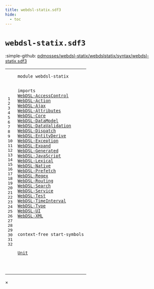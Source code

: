 ```yaml
---
title: webdsl-statix.sdf3
hide:
  - toc
---
```


# `webdsl-statix.sdf3`

:simple-github: [pdmosses/webdsl-statix/webdslstatix/syntax/webdsl-statix.sdf3]

[pdmosses/webdsl-statix/webdslstatix/syntax/webdsl-statix.sdf3]: https://github.com/pdmosses/webdsl-statix/blob/master/webdslstatix/syntax/webdsl-statix.sdf3 "The source file on GitHub"

<div class="sdf3"><table class="highlighttable"><tbody><tr><td class="linenos"><div class="linenodiv"><pre><span></span>1
2
3
4
5
6
7
8
9
10
11
12
13
14
15
16
17
18
19
20
21
22
23
24
25
26
27
28
29
30
31
32
</pre></div></td>
<td class="code"><pre><code><span class="keyword">module</span> <span id="webdsl-statix_1_8" title="Not referenced">webdsl-statix</span>

<span class="keyword">imports</span>
  <a href="../WebDSL-AccessControl.sdf3/#WebDSL-AccessControl_1_8" id="WebDSL-AccessControl_4_3" title="Defined at ../WebDSL-AccessControl.sdf3 line 1">WebDSL-AccessControl</a>
  <a href="../WebDSL-Action.sdf3/#WebDSL-Action_1_8" id="WebDSL-Action_5_3" title="Defined at ../WebDSL-Action.sdf3 line 1">WebDSL-Action</a>
  <a href="../WebDSL-Ajax.sdf3/#WebDSL-Ajax_1_8" id="WebDSL-Ajax_6_3" title="Defined at ../WebDSL-Ajax.sdf3 line 1">WebDSL-Ajax</a>
  <a href="../WebDSL-Attributes.sdf3/#WebDSL-Attributes_1_8" id="WebDSL-Attributes_7_3" title="Defined at ../WebDSL-Attributes.sdf3 line 1">WebDSL-Attributes</a>
  <a href="../WebDSL-Core.sdf3/#WebDSL-Core_1_8" id="WebDSL-Core_8_3" title="Defined at ../WebDSL-Core.sdf3 line 1">WebDSL-Core</a>
  <a href="../WebDSL-DataModel.sdf3/#WebDSL-DataModel_1_8" id="WebDSL-DataModel_9_3" title="Defined at ../WebDSL-DataModel.sdf3 line 1">WebDSL-DataModel</a>
  <a href="../WebDSL-DataValidation.sdf3/#WebDSL-DataValidation_1_8" id="WebDSL-DataValidation_10_3" title="Defined at ../WebDSL-DataValidation.sdf3 line 1">WebDSL-DataValidation</a>
  <a href="../WebDSL-Dispatch.sdf3/#WebDSL-Dispatch_1_8" id="WebDSL-Dispatch_11_3" title="Defined at ../WebDSL-Dispatch.sdf3 line 1">WebDSL-Dispatch</a>
  <a href="../WebDSL-EntityDerive.sdf3/#WebDSL-EntityDerive_1_8" id="WebDSL-EntityDerive_12_3" title="Defined at ../WebDSL-EntityDerive.sdf3 line 1">WebDSL-EntityDerive</a>
  <a href="../WebDSL-Exception.sdf3/#WebDSL-Exception_1_8" id="WebDSL-Exception_13_3" title="Defined at ../WebDSL-Exception.sdf3 line 1">WebDSL-Exception</a>
  <a href="../WebDSL-Expand.sdf3/#WebDSL-Expand_1_8" id="WebDSL-Expand_14_3" title="Defined at ../WebDSL-Expand.sdf3 line 1">WebDSL-Expand</a>
  <a href="../WebDSL-Generated.sdf3/#WebDSL-Generated_1_8" id="WebDSL-Generated_15_3" title="Defined at ../WebDSL-Generated.sdf3 line 1">WebDSL-Generated</a>
  <a href="../WebDSL-JavaScript.sdf3/#WebDSL-JavaScript_1_8" id="WebDSL-JavaScript_16_3" title="Defined at ../WebDSL-JavaScript.sdf3 line 1">WebDSL-JavaScript</a>
  <a href="../WebDSL-Lexical.sdf3/#WebDSL-Lexical_1_8" id="WebDSL-Lexical_17_3" title="Defined at ../WebDSL-Lexical.sdf3 line 1">WebDSL-Lexical</a>
  <a href="../WebDSL-Native.sdf3/#WebDSL-Native_1_8" id="WebDSL-Native_18_3" title="Defined at ../WebDSL-Native.sdf3 line 1">WebDSL-Native</a>
  <a href="../WebDSL-Prefetch.sdf3/#WebDSL-Prefetch_1_8" id="WebDSL-Prefetch_19_3" title="Defined at ../WebDSL-Prefetch.sdf3 line 1">WebDSL-Prefetch</a>
  <a href="../WebDSL-Regex.sdf3/#WebDSL-Regex_1_8" id="WebDSL-Regex_20_3" title="Defined at ../WebDSL-Regex.sdf3 line 1">WebDSL-Regex</a>
  <a href="../WebDSL-Routing.sdf3/#WebDSL-Routing_1_8" id="WebDSL-Routing_21_3" title="Defined at ../WebDSL-Routing.sdf3 line 1">WebDSL-Routing</a>
  <a href="../WebDSL-Search.sdf3/#WebDSL-Search_1_8" id="WebDSL-Search_22_3" title="Defined at ../WebDSL-Search.sdf3 line 1">WebDSL-Search</a>
  <a href="../WebDSL-Service.sdf3/#WebDSL-Service_1_8" id="WebDSL-Service_23_3" title="Defined at ../WebDSL-Service.sdf3 line 1">WebDSL-Service</a>
  <a href="../WebDSL-Test.sdf3/#WebDSL-Test_1_8" id="WebDSL-Test_24_3" title="Defined at ../WebDSL-Test.sdf3 line 1">WebDSL-Test</a>
  <a href="../WebDSL-TimeInterval.sdf3/#WebDSL-TimeInterval_1_8" id="WebDSL-TimeInterval_25_3" title="Defined at ../WebDSL-TimeInterval.sdf3 line 1">WebDSL-TimeInterval</a>
  <a href="../WebDSL-Type.sdf3/#WebDSL-Type_1_8" id="WebDSL-Type_26_3" title="Defined at ../WebDSL-Type.sdf3 line 1">WebDSL-Type</a>
  <a href="../WebDSL-UI.sdf3/#WebDSL-UI_1_8" id="WebDSL-UI_27_3" title="Defined at ../WebDSL-UI.sdf3 line 1">WebDSL-UI</a>
  <a href="../WebDSL-XML.sdf3/#WebDSL-XML_1_8" id="WebDSL-XML_28_3" title="Defined at ../WebDSL-XML.sdf3 line 1">WebDSL-XML</a>

<span class="keyword">context-free start-symbols</span>

  <a href="../WebDSL-Core.sdf3/#Unit_45_3" id="Unit_32_3" title="Defined at ../WebDSL-Core.sdf3 line 45, 53, 59, 64, 70, 75, 81, 86, 92, 97">Unit</a>

</code></pre></td></tr></tbody></table></div>

<div id="modal">
  <div id="modal-content">
    <span id="modal-close">&times;</span>
    <h2 id="modal-h2"></h2>
    <p  id="modal-p"></p>
    <ul id="modal-ul"></ul>
  </div>
</div>
